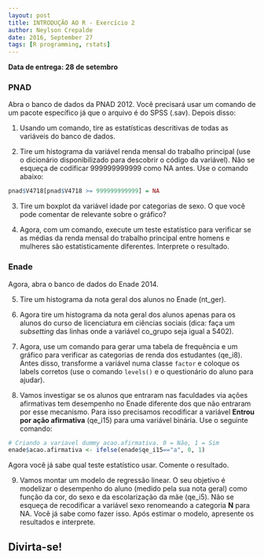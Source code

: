 ```yaml
---
layout: post
title: INTRODUÇÃO AO R - Exercício 2
author: Neylson Crepalde
date: 2016, September 27
tags: [R programming, rstats]
---
```


**Data de entrega: 28 de setembro**

### PNAD

Abra o banco de dados da PNAD 2012. Você precisará usar um comando de um pacote específico já que o arquivo é do SPSS (.sav). Depois disso:

1.  Usando um comando, tire as estatísticas descritivas de todas as variáveis do banco de dados.

2.  Tire um histograma da variável renda mensal do trabalho principal (use o dicionário disponibilizado para descobrir o código da variável). Não se esqueça de codificar 999999999999 como NA antes. Use o comando abaixo:

``` r
pnad$V4718[pnad$V4718 >= 999999999999] = NA
```

3.  Tire um boxplot da variável idade por categorias de sexo. O que você pode comentar de relevante sobre o gráfico?

4.  Agora, com um comando, execute um teste estatístico para verificar se as médias da renda mensal do trabalho principal entre homens e mulheres são estatisticamente diferentes. Interprete o resultado.

### Enade

Agora, abra o banco de dados do Enade 2014.

5.  Tire um histograma da nota geral dos alunos no Enade (nt\_ger).

6.  Agora tire um histograma da nota geral dos alunos apenas para os alunos do curso de licenciatura em ciências sociais (dica: faça um *subsetting* das linhas onde a variável co\_grupo seja igual a 5402).

7.  Agora, use um comando para gerar uma tabela de frequência e um gráfico para verificar as categorias de renda dos estudantes (qe\_i8). Antes disso, transforme a variável numa classe `factor` e coloque os labels corretos (use o comando `levels()` e o questionário do aluno para ajudar).

8.  Vamos investigar se os alunos que entraram nas faculdades via ações afirmativas tem desempenho no Enade diferente dos que não entraram por esse mecanismo. Para isso precisamos recodificar a variável **Entrou por ação afirmativa** (qe\_i15) para uma variável binária. Use o seguinte comando:

``` r
# Criando a variavel dummy acao.afirmativa. 0 = Não, 1 = Sim
enade$acao.afirmativa <- ifelse(enade$qe_i15=="a", 0, 1)
```

Agora você já sabe qual teste estatístico usar. Comente o resultado.

9.  Vamos montar um modelo de regressão linear. O seu objetivo é modelizar o desempenho do aluno (medido pela sua nota geral) como função da cor, do sexo e da escolarização da mãe (qe\_i5). Não se esqueça de recodificar a variável sexo renomeando a categoria **N** para NA. Você já sabe como fazer isso. Após estimar o modelo, apresente os resultados e interprete.

## Divirta-se!
